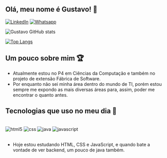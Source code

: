 ## Olá, meu nome é Gustavo! 👋


[![LinkedIn](https://img.shields.io/badge/LinkedIn-0077B5?style=for-the-badge&logo=linkedin&logoColor=white)](https://www.linkedin.com/in/gustavow-barbosas/)
[![Whatsapp](https://img.shields.io/badge/WhatsApp-25D366?style=for-the-badge&logo=whatsapp&logoColor=white)](https://api.whatsapp.com/send?phone=(55)%20(83)%2099676-5975)


![Gustavo GitHub stats](https://github-readme-stats.vercel.app/api?username=guxttavo&show_icons=true&theme=radical)

[![Top Langs](https://github-readme-stats.vercel.app/api/top-langs/?username=guxttavo&theme=radical&layout=compact)](https://github.com/anuraghazra/github-readme-stats)



## Um pouco sobre mim 🏆

- Atualmente estou no P4 em Ciências da Computação e também no projeto de extensão Fábrica de Software.
- Por enquanto não sei minha área dentro do mundo de TI, porém estou sempre me expondo as mais diversas áreas para, assim, poder me encontrar o quanto antes.




## Tecnologias que uso no meu dia 🚀 

<div style = "display: inline_block"><br/>
    <img align="center" alt ="html5" src ="https://img.shields.io/badge/HTML5-E34F26?style=for-the-badge&logo=html5&logoColor=white" />
    <img align="center" alt ="css" src ="https://img.shields.io/badge/CSS3-1572B6?style=for-the-badge&logo=css3&logoColor=white" />
    <img align="center" alt ="java" src ="https://img.shields.io/badge/Java-ED8B00?style=for-the-badge&logo=java&logoColor=white" />
    <img align="center" alt ="javascript" src ="https://img.shields.io/badge/JavaScript-F7DF1E?style=for-the-badge&logo=javascript&logoColor=black" />
</div><br/>

- Hoje estou estudando HTML, CSS e JavaScript, e quando bate a vontade de ver backend, um pouco de java também.


